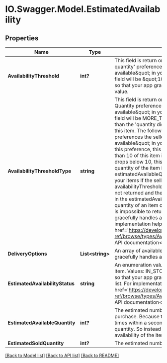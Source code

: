 # IO.Swagger.Model.EstimatedAvailability
## Properties

Name | Type | Description | Notes
------------ | ------------- | ------------- | -------------
**AvailabilityThreshold** | **int?** | This field is return only when the seller sets their &#39;display item quantity&#39; preference to Display &amp;quot;More than 10 available&amp;quot; in your listing (if applicable). The value of this field will be &amp;quot;10&amp;quot;, which is the threshold value. Code so that your app gracefully handles any future changes to this value. | [optional] 
**AvailabilityThresholdType** | **string** | This field is return only when the seller sets their Display Item Quantity preference to Display &amp;quot;More than 10 available&amp;quot; in your listing (if applicable). The value of this field will be MORE_THAN. This indicates that the seller has more than the &#39;quantity display preference&#39;, which is 10, in stock for this item. The following are the display item quantity preferences the seller can set. Display &amp;quot;More than 10 available&amp;quot; in your listing (if applicable) If the seller enables this preference, this field is returned as long as there are more than 10 of this item in inventory. If the quantity is equal to 10 or drops below 10, this field is not returned and the estimated quantity of the item is returned in the estimatedAvailableQuantity field. Display the exact quantity in your items If the seller enables this preference, the availabilityThresholdType and availabilityThreshold fields are not returned and the estimated quantity of the item is returned in the estimatedAvailableQuantity field. Note: Because the quantity of an item can change several times within a second, it is impossible to return the exact quantity. Code so that your app gracefully handles any future changes to these preferences. For implementation help, refer to &lt;a href&#x3D;&#39;https://developer.ebay.com/devzone/rest/api-ref/browse/types/AvailabilityThresholdEnum.html&#39;&gt;eBay API documentation&lt;/a&gt; | [optional] 
**DeliveryOptions** | **List&lt;string&gt;** | An array of available delivery options. Code so that your app gracefully handles any future changes to this list. | [optional] 
**EstimatedAvailabilityStatus** | **string** | An enumeration value representing the inventory status of this item. Values: IN_STOCK LIMITED_STOCK OUT_OF_STOCK Code so that your app gracefully handles any future changes to this list. For implementation help, refer to &lt;a href&#x3D;&#39;https://developer.ebay.com/devzone/rest/api-ref/browse/types/AvailabilityStatusEnum.html&#39;&gt;eBay API documentation&lt;/a&gt; | [optional] 
**EstimatedAvailableQuantity** | **int?** | The estimated number of this item that are available for purchase. Because the quantity of an item can change several times within a second, it is impossible to return the exact quantity. So instead of returning quantity, the estimated availability of the item is returned. | [optional] 
**EstimatedSoldQuantity** | **int?** | The estimated number of this item that have been sold. | [optional] 

[[Back to Model list]](../README.md#documentation-for-models) [[Back to API list]](../README.md#documentation-for-api-endpoints) [[Back to README]](../README.md)

